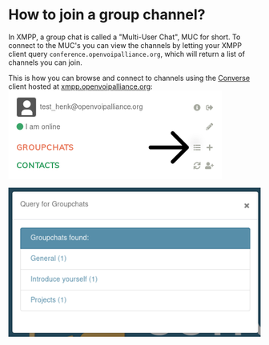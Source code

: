 # How to join a group channel?
In XMPP, a group chat is called a "Multi-User Chat", MUC for short. To connect to the MUC's you can view the channels by letting your XMPP client query `conference.openvoipalliance.org`, which will return a list of channels you can join.

This is how you can browse and connect to channels using the [Converse](https://github.com/conversejs/converse.js/) client hosted at [xmpp.openvoipalliance.org](https://xmpp.openvoipalliance.org/):
![Menu item groupchat](../img/menu_left.png "Groupchat icon")

![Groupchat query](../img/groupchats.png "Groupchat query")
